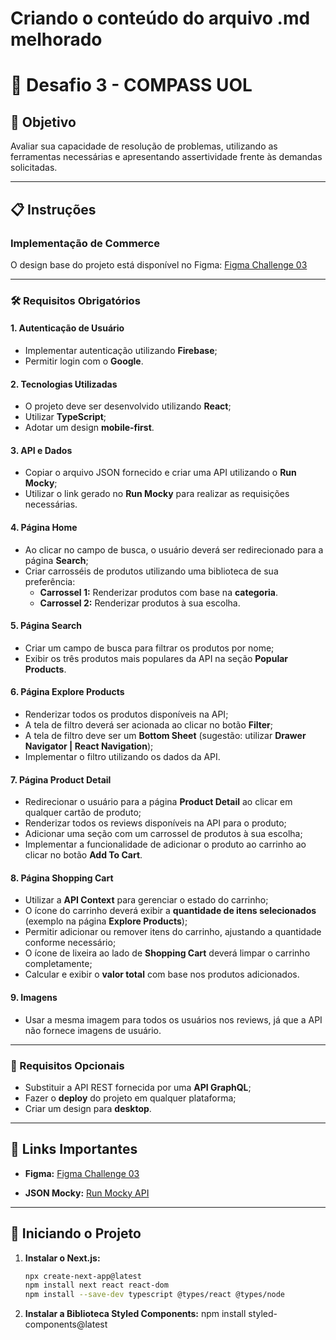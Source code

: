 # Criando o conteúdo do arquivo .md melhorado

# 🚀 Desafio 3 - COMPASS UOL

## 🧠 Objetivo

Avaliar sua capacidade de resolução de problemas, utilizando as ferramentas necessárias e apresentando assertividade frente às demandas solicitadas.

---

## 📋 Instruções

### Implementação de Commerce

O design base do projeto está disponível no Figma:
[Figma Challenge 03](https://www.figma.com/design/V0UGvd2pWq6LNFJ2omOaUP/Challenge-03?node-id=4-1&p=f)

---

### 🛠️ Requisitos Obrigatórios

#### **1. Autenticação de Usuário**
- Implementar autenticação utilizando **Firebase**;
- Permitir login com o **Google**.

#### **2. Tecnologias Utilizadas**
- O projeto deve ser desenvolvido utilizando **React**;
- Utilizar **TypeScript**;
- Adotar um design **mobile-first**.

#### **3. API e Dados**
- Copiar o arquivo JSON fornecido e criar uma API utilizando o **Run Mocky**;
- Utilizar o link gerado no **Run Mocky** para realizar as requisições necessárias.

#### **4. Página Home**
- Ao clicar no campo de busca, o usuário deverá ser redirecionado para a página **Search**;
- Criar carrosséis de produtos utilizando uma biblioteca de sua preferência:
  - **Carrossel 1:** Renderizar produtos com base na **categoria**.
  - **Carrossel 2:** Renderizar produtos à sua escolha.

#### **5. Página Search**
- Criar um campo de busca para filtrar os produtos por nome;
- Exibir os três produtos mais populares da API na seção **Popular Products**.

#### **6. Página Explore Products**
- Renderizar todos os produtos disponíveis na API;
- A tela de filtro deverá ser acionada ao clicar no botão **Filter**;
- A tela de filtro deve ser um **Bottom Sheet** (sugestão: utilizar **Drawer Navigator | React Navigation**);
- Implementar o filtro utilizando os dados da API.

#### **7. Página Product Detail**
- Redirecionar o usuário para a página **Product Detail** ao clicar em qualquer cartão de produto;
- Renderizar todos os reviews disponíveis na API para o produto;
- Adicionar uma seção com um carrossel de produtos à sua escolha;
- Implementar a funcionalidade de adicionar o produto ao carrinho ao clicar no botão **Add To Cart**.

#### **8. Página Shopping Cart**
- Utilizar a **API Context** para gerenciar o estado do carrinho;
- O ícone do carrinho deverá exibir a **quantidade de itens selecionados** (exemplo na página **Explore Products**);
- Permitir adicionar ou remover itens do carrinho, ajustando a quantidade conforme necessário;
- O ícone de lixeira ao lado de **Shopping Cart** deverá limpar o carrinho completamente;
- Calcular e exibir o **valor total** com base nos produtos adicionados.

#### **9. Imagens**
- Usar a mesma imagem para todos os usuários nos reviews, já que a API não fornece imagens de usuário.

---

### 🔗 Requisitos Opcionais
- Substituir a API REST fornecida por uma **API GraphQL**;
- Fazer o **deploy** do projeto em qualquer plataforma;
- Criar um design para **desktop**.

---

## 🔗 Links Importantes
- **Figma:** [Figma Challenge 03](https://www.figma.com/design/V0UGvd2pWq6LNFJ2omOaUP/Challenge-03?node-id=4-1&p=f)

- **JSON Mocky:** [Run Mocky API](https://run.mocky.io/v3/71448aa4-d73a-4213-a87e-fbd7d1758109)

---

## 🚀 Iniciando o Projeto

1. **Instalar o Next.js:**
   ```bash
   npx create-next-app@latest
   npm install next react react-dom
   npm install --save-dev typescript @types/react @types/node

2. **Instalar a Biblioteca Styled Components:** 
npm install styled-components@latest
   

